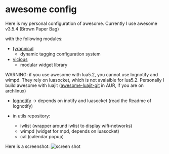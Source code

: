 awesome config
==============

Here is my personal configuration of awesome.
Currently I use awesome v3.5.4 (Brown Paper Bag)

with the following modules:

* [tyrannical](https://github.com/Elv13/tyrannical)
  * dynamic tagging configuration system
* [vicious](https://github.com/Mic92/vicious)
  * modular widget library

WARNING: if you use awesome with lua5.2, you cannot use lognotify and wimpd.
They rely on luasocket, which is not avalaible for lua5.2. Personally I build
awesome with luajit ([awesome-luajit-git]() in AUR, if you are on archlinux)

* [lognotify](https://github.com/Mic92/lognotify) -> depends on inotify and luasocket (read the Readme of lognotify)

* in utils repository:
    - iwlist (wrapper around iwlist to display wifi-networks)
    - wimpd (widget for mpd, depends on luasocket)
    - cal (calendar popup)


Here is a screenshot:
![screen shot](https://github.com/downloads/Mic92/awesome-dotfiles/screenshot.png)
